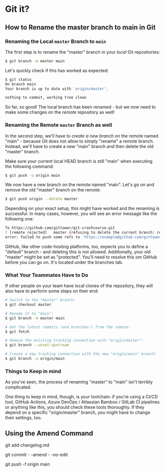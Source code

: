 # Git it?

## How to Rename the master branch to main in Git

### Renaming the Local `master` Branch to `main`

The first step is to rename the "master" branch in your *local* Git repositories:

```bash
$ git branch -m master main
```

Let's quickly check if this has worked as expected:

```bash
$ git status
On branch main
Your branch is up to date with 'origin/master'.

nothing to commit, working tree clean
```

So far, so good! The local branch has been renamed - but we now need to make some changes on the *remote* repository as well!

### Renaming the Remote `master` Branch as well

In the second step, we'll have to *create a new branch* on the remote named "main" - because Git does not allow to simply "rename" a  remote branch. Instead, we'll have to create a new "main" branch and  then delete the old "master" branch.

Make sure your current local HEAD branch is still "main" when executing the following command:

```bash
$ git push -u origin main
```

We now have a new branch on the remote named "main". Let's go on and remove the old "master" branch on the remote:

```bash
$ git push origin --delete master
```

Depending on your exact setup, this might have worked and the  renaming is successful. In many cases, however, you will see an error  message like the following one:

```bash
To https://github.com/gittower/git-crashcourse.git
! [remote rejected]   master (refusing to delete the current branch: refs/heads/master)
error: failed to push some refs to 'https://example@github.com/gittower/git-crashcourse.git'
```

GitHub, like other code-hosting platforms, too, expects you to define a "default" branch - and deleting this is not allowed. Additionally,  your old "master" might be set as "protected". You'll need to resolve this om GitHub before you can go on. It's located under the branches tab.

### What Your Teammates Have to Do

If other people on your team have local clones of the repository, they will also have to perform some steps on their end:

```bash
# Switch to the "master" branch:
$ git checkout master

# Rename it to "main":
$ git branch -m master main

# Get the latest commits (and branches!) from the remote:
$ git fetch

# Remove the existing tracking connection with "origin/master":
$ git branch --unset-upstream

# Create a new tracking connection with the new "origin/main" branch:
$ git branch -u origin/main
```

### Things to Keep in mind

As you've seen, the process of renaming "master" to "main" isn't terribly complicated. 

One thing to keep in mind, though, is your toolchain: if you're using a CI/CD tool, GitHub Actions, Azure DevOps / Atlassian Bamboo / GitLab  CI pipelines or anything like this, you should check these tools  thoroughly. If they depend on a specific "origin/master" branch, you  might have to change their settings, too.

## Using the Amend Command

git add changelog.md

git commit - -amend - -no-edit

git push -f origin main

